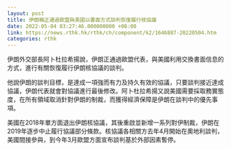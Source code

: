 ```yaml
---
layout: post
title: 伊朗稱正通過歐盟與美國以書面方式談判恢復履行核協議
date: 2022-05-04 03:27:46.000000000 +08:00
link: https://news.rthk.hk/rthk/ch/component/k2/1646887-20220504.htm
categories: rthk
---
```


伊朗外交部長阿卜杜拉希揚說，伊朗正通過歐盟代表，與美國利用交換書面信息的方式，進行有關恢復履行伊朗核協議的談判。

他說伊朗的談判目標，是達成一項強而有力及持久有效的協議，只要談判接近達成協議，伊朗代表就會對協議進行最後修改。阿卜杜拉希揚又說美國需要採取務實態度，在所有領域取消針對伊朗的制裁，而獲得經濟保障是伊朗在談判中的優先事項。

美國在2018年單方面退出伊朗核協議，其後重啟並新增一系列對伊制裁，伊朗在2019年逐步中止履行協議部分條款。核協議各相關方去年4月開始在奧地利談判，美國間接參與，到今年3月歐盟方面宣布談判基於外部因素暫停。
